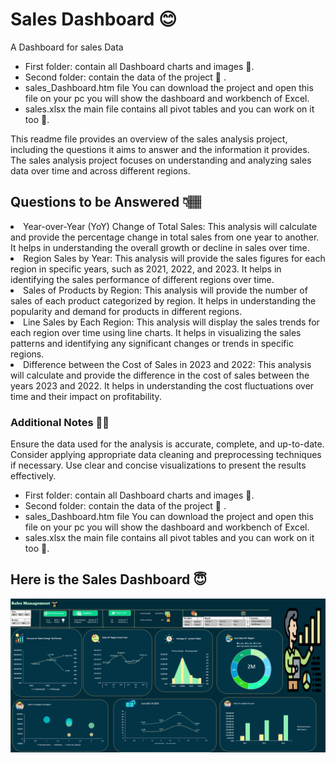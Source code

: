 <h1> Sales Dashboard 😊</h1>
<p1>A Dashboard for sales Data </p1>
<ul>
 <li> First folder: contain all Dashboard charts and images 📂.</li>
 <li> Second folder: contain the data of the project 📄 .</li>
 <li> sales_Dashboard.htm file You can download the project and open this file on your pc you will show the dashboard and workbench of Excel.</li>
<li>  sales.xlsx the main file contains all pivot tables and you can work on it too 🔎.</li>
</ul>
<p1>This readme file provides an overview of the sales analysis project, including the questions it aims to answer and the information it provides. The sales analysis project focuses on understanding and analyzing sales data over time and across different regions.

<h2>Questions to be Answered 👇🏽</h2>
<li>Year-over-Year (YoY) Change of Total Sales: This analysis will calculate and provide the percentage change in total sales from one year to another. It helps in understanding the overall growth or decline in sales over time.</li>

<li>Region Sales by Year: This analysis will provide the sales figures for each region in specific years, such as 2021, 2022, and 2023.
 It helps in identifying the sales performance of different regions over time.</li>

<li>Sales of Products by Region: This analysis will provide the number of sales of each product categorized by region. 
 It helps in understanding the popularity and demand for products in different regions.</li>

<li>Line Sales by Each Region: This analysis will display the sales trends for each region over time using line charts. It helps in visualizing the sales patterns and identifying any significant changes or trends in specific regions.</li>

<li>Difference between the Cost of Sales in 2023 and 2022: This analysis will calculate and provide the difference in the cost of sales between the years 2023 and 2022. It helps in understanding the cost fluctuations over time and their impact on profitability.</li>


<h3>Additional Notes ✍🏽</h3>
<p1>Ensure the data used for the analysis is accurate, complete, and up-to-date.
Consider applying appropriate data cleaning and preprocessing techniques if necessary.
Use clear and concise visualizations to present the results effectively.</p1>

<ul>
 <li> First folder: contain all Dashboard charts and images 📂.</li>
 <li> Second folder: contain the data of the project 📄 .</li>
 <li> sales_Dashboard.htm file You can download the project and open this file on your pc you will show the dashboard and workbench of Excel.</li>
<li>  sales.xlsx the main file contains all pivot tables and you can work on it too 🔎.</li>
</ul>

</p1>
  <h2> Here is the Sales Dashboard 😇</h2>
  <img src="sales.PNG">

  

